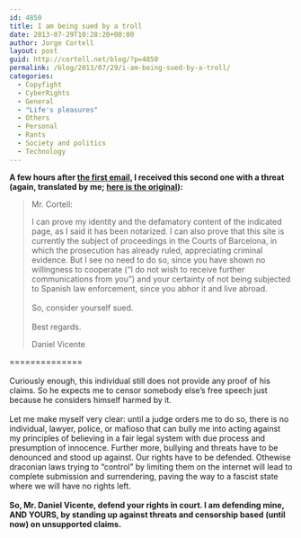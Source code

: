 ```yaml
---
id: 4850
title: I am being sued by a troll
date: 2013-07-29T10:28:20+00:00
author: Jorge Cortell
layout: post
guid: http://cortell.net/blog/?p=4850
permalink: /blog/2013/07/29/i-am-being-sued-by-a-troll/
categories:
  - Copyfight
  - CyberRights
  - General
  - "Life's pleasures"
  - Others
  - Personal
  - Rants
  - Society and politics
  - Technology
---
```

**A few hours after <a title="http://cortell.net/blog/2013/07/i-am-requested-to-take-a-link-down-and-streisand-effect/" href="http://cortell.net/blog/2013/07/i-am-requested-to-take-a-link-down-and-streisand-effect/" target="_blank">the first email</a>, I received this second one with a threat (again, translated by me; <a title="http://cortell.net/blog/es/2013/07/i-am-being-sued-by-a-troll/" href="http://cortell.net/blog/es/2013/07/i-am-being-sued-by-a-troll/" target="_blank">here is the original</a>):**

> Mr. Cortell:
> 
> I can prove my identity and the defamatory content of the indicated page, as I said it has been notarized. I can also prove that this site is currently the subject of proceedings in the Courts of Barcelona, in which the prosecution has already ruled, appreciating criminal evidence. But I see no need to do so, since you have shown no willingness to cooperate (&#8220;I do not wish to receive further communications from you&#8221;) and your certainty of not being subjected to Spanish law enforcement, since you abhor it and live abroad.  
>    
> So, consider yourself sued.  
>    
> Best regards.
> 
> <div>
>   Daniel Vicente
> </div>

<div>
  ==============
</div>

<div>
   
</div>

<div>
  Curiously enough, this individual still does not provide any proof of his claims. So he expects me to censor somebody else&#8217;s free speech just because he considers himself harmed by it.
</div>

<div>
   
</div>

<div>
  Let me make myself very clear: until a judge orders me to do so, there is no individual, lawyer, police, or mafioso that can bully me into acting against my principles of believing in a fair legal system with due process and presumption of innocence. Further more, bullying and threats have to be denounced and stood up against. Our rights have to be defended. Othewise draconian laws trying to &#8220;control&#8221; by limiting them on the internet will lead to complete submission and surrendering, paving the way to a fascist state where we will have no rights left.
</div>

<div>
   
</div>

<div>
  <strong>So, Mr. Daniel Vicente, defend your rights in court. I am defending mine, AND YOURS, by standing up against threats and censorship based (until now) on unsupported claims.</strong>
</div>